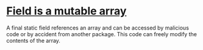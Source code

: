 # [Field is a mutable array](https://spotbugs.readthedocs.io/en/latest/bugDescriptions.html#MS_MUTABLE_ARRAY)

 A final static field references an array
   and can be accessed by malicious code or
        by accident from another package.
   This code can freely modify the contents of the array.